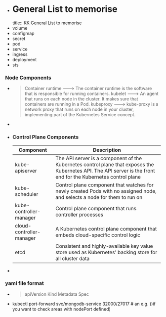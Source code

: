 - # General List to memorise
  title:: KK General List to memorise
- volume
- configmap
- secret
- pod
- service
- ingress
- deployment
- sts
### Node Components
- > Container runtime  ---> The container runtime is the software that is responsible for running containers.
  > kubelet            ---> An agent that runs on each node in the cluster. It makes sure that containers are running in a Pod.
  > kubeproxy          ---> kube-proxy is a network proxy that runs on each node in your cluster, implementing part of the Kubernetes Service concept.
-
- ### Control Plane Components
  | **Component**              | **Description**                                                                                                                                                 |
  |----------------------------|---------------------------------------------------------------------------------------------------------------------------------------------------------------|
  | kube-apiserver           | The API server is a component of the Kubernetes control plane that exposes the Kubernetes API. The API server is the front end for the Kubernetes control plane |
  | kube-scheduler           | Control plane component that watches for newly created Pods with no assigned node, and selects a node for them to run on                                        |
  | kube-controller-manager  | Control plane component that runs controller processes                                                                                                          |
  | cloud-controller-manager | A Kubernetes control plane component that embeds cloud-specific control logic                                                                                   |
  | etcd                     | Consistent and highly-available key value store used as Kubernetes' backing store for all cluster data                                                          |
-
### yaml file format
- >apiVersion
  Kind
  Metadata
  Spec
- kubectl port-forward svc/mongodb-service 32000/27017  # an e.g. ()if you want to check areas with nodePort defined)